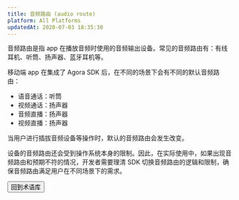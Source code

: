 ```yaml
---
title: 音频路由 (audio route)
platform: All Platforms
updatedAt: 2020-07-03 18:35:30
---
```


音频路由是指 app 在播放音频时使用的音频输出设备。常见的音频路由有：有线耳机、听筒、扬声器、蓝牙耳机等。

移动端 app 在集成了 Agora SDK 后，在不同的场景下会有不同的默认音频路由：

- 语音通话：听筒
- 视频通话：扬声器
- 音频直播：扬声器
- 视频直播：扬声器

当用户进行插拔音频设备等操作时，默认的音频路由会发生改变。

设备的音频路由还会受到操作系统本身的限制。因此，在实际使用中，如果出现音频路由和预期不符的情况，开发者需要理清 SDK 切换音频路由的逻辑和限制，确保音频路由满足用户在不同场景下的需求。

<a href="./terms"><button>回到术语库</button></a>
